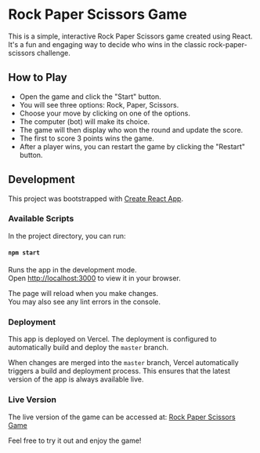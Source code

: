 # Rock Paper Scissors Game

This is a simple, interactive Rock Paper Scissors game created using React. It's a fun and engaging way to decide who wins in the classic rock-paper-scissors challenge.

## How to Play

- Open the game and click the "Start" button.
- You will see three options: Rock, Paper, Scissors.
- Choose your move by clicking on one of the options.
- The computer (bot) will make its choice.
- The game will then display who won the round and update the score.
- The first to score 3 points wins the game.
- After a player wins, you can restart the game by clicking the "Restart" button.

## Development

This project was bootstrapped with [Create React App](https://github.com/facebook/create-react-app).

### Available Scripts

In the project directory, you can run:

#### `npm start`

Runs the app in the development mode.\
Open [http://localhost:3000](http://localhost:3000) to view it in your browser.

The page will reload when you make changes.\
You may also see any lint errors in the console.

### Deployment

This app is deployed on Vercel. The deployment is configured to automatically build and deploy the `master` branch. 

When changes are merged into the `master` branch, Vercel automatically triggers a build and deployment process. This ensures that the latest version of the app is always available live.

### Live Version

The live version of the game can be accessed at: [Rock Paper Scissors Game](https://vercel.com/erwannlenoachs-projects/rock-paper-scissors)

Feel free to try it out and enjoy the game!


